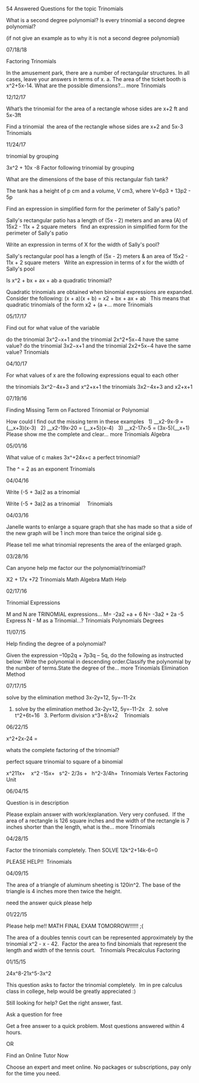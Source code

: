 54 Answered Questions for the topic Trinomials

What is a second degree polynomial? Is every trinomial a second degree polynomial?

(if not give an example as to why it is not a second degree polynomial)

07/18/18

Factoring Trinomials

In the amusement park, there are a number of rectangular structures. In all cases, leave your answers in terms of x. a. The area of the ticket booth is x^2+5x-14. What are the possible dimensions?... more
Trinomials

12/12/17

What’s the trinomial for the area of a rectangle whose sides are x+2 ft and 5x-3ft

Find a trinomial  the area of the rectangle whose sides are x+2 and 5x-3
Trinomials

11/24/17

trinomial by grouping

3x^2 + 10x -8 Factor following trinomial by grouping

What are the dimensions of the base of this rectangular fish tank?

The tank has a height of p cm and a volume, V cm3, where V=6p3 + 13p2 - 5p

Find an expression in simplified form for the perimeter of Sally's patio?

Sally's rectangular patio has a length of (5x - 2) meters and an area (A) of 15x2 - 11x + 2 square meters   find an expression in simplified form for the perimeter of Sally's patio

Write an expression in terms of X for the width of Sally's pool?

Sally's rectangular pool has a length of (5x - 2) meters & an area of 15x2 - 11x + 2 square meters   Write an expression in terms of x for the width of Sally's pool

Is x^2 + bx + ax + ab a quadratic trinomial?

Quadratic trinomials are obtained when binomial expressions are expanded. Consider the following: (x + a)(x + b) = x2 + bx + ax + ab   This means that quadratic trinomials of the form x2 + (a +... more
Trinomials

05/17/17

Find out for what value of the variable

do the trinomial 3x^2−x+1 and the trinomial 2x^2+5x−4 have the same value? do the trinomial 3x2−x+1 and the trinomial 2x2+5x−4 have the same value?
Trinomials

04/10/17

For what values of x are the following expressions equal to each other

the trinomials 3x^2−4x+3 and x^2+x+1 the trinomials 3x2−4x+3 and x2+x+1

07/19/16

Finding Missing Term on Factored Trinomial or Polynomial

How could I find out the missing term in these examples   1) __x2-9x-9 = (__x+3)(x-3)   2) __x2-19x-20 = (__x+5)(x-4)   3) __x2-17x-5 = (3x-5)(__x+1)   Please show me the complete and clear... more
Trinomials Algebra

05/01/16

What value of c makes 3x^+24x+c a perfect trinomial?

The ^ = 2 as an exponent
Trinomials

04/04/16

Write (-5 + 3a)2 as a trinomial

Write (-5 + 3a)2 as a trinomial    
Trinomials

04/03/16

Janelle wants to enlarge a square graph that she has made so that a side of the new graph will be 1 inch more than twice the original side g.

Please tell me what trinomial represents the area of the enlarged graph.

03/28/16

Can anyone help me factor our the polynomial/trinomial?

X2 + 17x +72
Trinomials Math Algebra Math Help

02/17/16

Trinomial Expressions

M and N are TRINOMIAL expressions... M= -2a2 +a + 6 N= -3a2 + 2a -5 Express N - M as a Trinomial...?
Trinomials Polynomials Degrees

11/07/15

Help finding the degree of a polynomial?

Given the expression –10p2q + 7p3q – 5q, do the following as instructed below: Write the polynomial in descending order.Classify the polynomial by the number of terms.State the degree of the... more
Trinomials Elimination Method

07/17/15

solve by the elimination method 3x-2y=12, 5y=-11-2x

1. solve by the elimination method 3x-2y=12, 5y=-11-2x   2. solve t^2+6t=16   3. Perform division x^3+8/x+2   
Trinomials

06/22/15

x^2+2x-24 =

whats the complete factoring of the trinomial?

perfect square trinomial to square of a binomial

x^211x+    x^2 -15x+   s^2- 2/3s +   h^2-3/4h+ 
Trinomials Vertex Factoring Unit

06/04/15

Question is in description

Please explain answer with work/explanation. Very very confused.  If the area of a rectangle is 126 square inches and the width of the rectangle is 7 inches shorter than the length, what is the... more
Trinomials

04/28/15

Factor the trinomials completely. Then SOLVE 12k^2+14k-6=0

PLEASE HELP!! 
Trinomials

04/09/15

The area of a triangle of aluminum sheeting is 120in^2. The base of the triangle is 4 inches more then twice the height.

need the answer quick please help

01/22/15

Please help me!! MATH FINAL EXAM TOMORROW!!!!!! ;(

The area of a doubles tennis court can be represented approximately by the trinomial x^2 - x - 42.  Factor the area to find binomials that represent the length and width of the tennis court.  
Trinomials Precalculus Factoring

01/15/15

24x^8-21x^5-3x^2

This question asks to factor the trinomial completely.  Im in pre calculus class in college, help would be greatly appreciated :)

Still looking for help? Get the right answer, fast.

Ask a question for free

Get a free answer to a quick problem.
Most questions answered within 4 hours.

OR

Find an Online Tutor Now

Choose an expert and meet online. No packages or subscriptions, pay only for the time you need.

